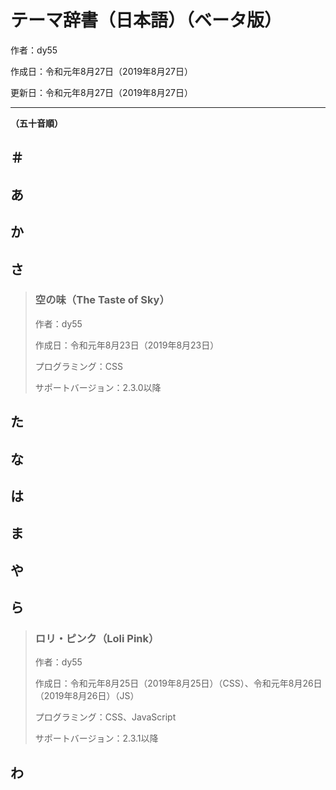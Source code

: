# テーマ辞書（日本語）（ベータ版）

作者：dy55

作成日：令和元年8月27日（2019年8月27日）

更新日：令和元年8月27日（2019年8月27日）

---

**（五十音順）**

## ＃
## あ
## か
## さ

> ### 空の味（The Taste of Sky）
>
> 作者：dy55
>
> 作成日：令和元年8月23日（2019年8月23日）
>
> プログラミング：CSS
>
> サポートバージョン：2.3.0以降

## た
## な
## は
## ま
## や
## ら

> ### ロリ・ピンク（Loli Pink） 
>
> 作者：dy55
>
> 作成日：令和元年8月25日（2019年8月25日）（CSS）、令和元年8月26日（2019年8月26日）（JS）
>
> プログラミング：CSS、JavaScript
>
> サポートバージョン：2.3.1以降

## わ